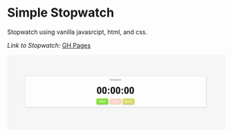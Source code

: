# Simple Stopwatch

Stopwatch using vanilla javasrcipt, html, and css.

_Link to Stopwatch:_ [GH Pages](https://endertle.github.io/vanilla-javascript-stopwatch/)

![](img/sample.png)
